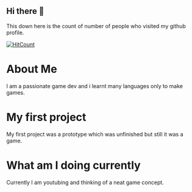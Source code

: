 ## Hi there 👋

This down here is the count of number of people who visited my github profile. 

[![HitCount](http://hits.dwyl.com/NrdyBhu1/NrdyBhu1.svg)](#)

# About Me
I am a passionate game dev and i learnt many languages only to make games.

# My first project
My first project was a prototype which was unfinished but still it was a game.

# What am I doing currently
Currently I am youtubing and thinking of a neat game concept.

